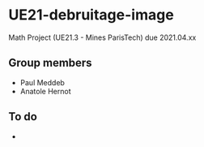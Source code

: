 # UE21-debruitage-image
Math Project (UE21.3 - Mines ParisTech) due 2021.04.xx

## Group members
* Paul Meddeb
* Anatole Hernot

## To do
* 
